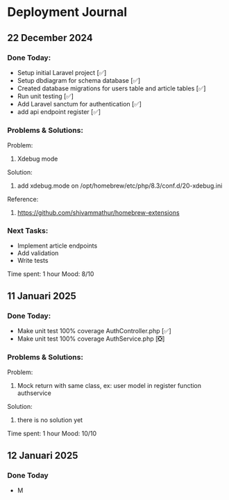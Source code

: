 # Deployment Journal

## 22 December 2024
### Done Today:
- Setup initial Laravel project [✅]
- Setup dbdiagram for schema database [✅]
- Created database migrations for users table and article tables [✅]
- Run unit testing [✅]
- Add Laravel sanctum for authentication [✅]
- add api endpoint register [✅]

### Problems & Solutions:
Problem: 
1. Xdebug mode

Solution:
1. add xdebug.mode on /opt/homebrew/etc/php/8.3/conf.d/20-xdebug.ini

Reference: 
1. https://github.com/shivammathur/homebrew-extensions


### Next Tasks:
- Implement article endpoints
- Add validation
- Write tests

Time spent: 1 hour
Mood: 8/10

## 11 Januari 2025
### Done Today:
- Make unit test 100% coverage AuthController.php [✅]
- Make unit test 100% coverage AuthService.php [❎]

### Problems & Solutions:
Problem:
1. Mock return with same class, ex: user model in register function authservice

Solution:
1. there is no solution yet

Time spent: 1 hour
Mood: 10/10

## 12 Januari 2025
### Done Today
- M
